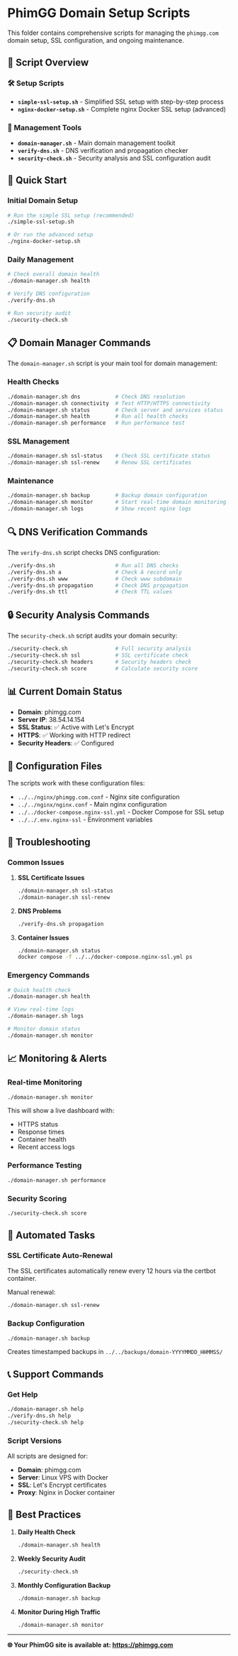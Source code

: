 # PhimGG Domain Setup Scripts

This folder contains comprehensive scripts for managing the `phimgg.com` domain setup, SSL configuration, and ongoing maintenance.

## 📁 Script Overview

### 🛠️ Setup Scripts
- **`simple-ssl-setup.sh`** - Simplified SSL setup with step-by-step process
- **`nginx-docker-setup.sh`** - Complete nginx Docker SSL setup (advanced)

### 🔧 Management Tools
- **`domain-manager.sh`** - Main domain management toolkit
- **`verify-dns.sh`** - DNS verification and propagation checker
- **`security-check.sh`** - Security analysis and SSL configuration audit

## 🚀 Quick Start

### Initial Domain Setup
```bash
# Run the simple SSL setup (recommended)
./simple-ssl-setup.sh

# Or run the advanced setup
./nginx-docker-setup.sh
```

### Daily Management
```bash
# Check overall domain health
./domain-manager.sh health

# Verify DNS configuration
./verify-dns.sh

# Run security audit
./security-check.sh
```

## 📋 Domain Manager Commands

The `domain-manager.sh` script is your main tool for domain management:

### Health Checks
```bash
./domain-manager.sh dns           # Check DNS resolution
./domain-manager.sh connectivity  # Test HTTP/HTTPS connectivity
./domain-manager.sh status        # Check server and services status
./domain-manager.sh health        # Run all health checks
./domain-manager.sh performance   # Run performance test
```

### SSL Management
```bash
./domain-manager.sh ssl-status    # Check SSL certificate status
./domain-manager.sh ssl-renew     # Renew SSL certificates
```

### Maintenance
```bash
./domain-manager.sh backup        # Backup domain configuration
./domain-manager.sh monitor       # Start real-time domain monitoring
./domain-manager.sh logs          # Show recent nginx logs
```

## 🔍 DNS Verification Commands

The `verify-dns.sh` script checks DNS configuration:

```bash
./verify-dns.sh                   # Run all DNS checks
./verify-dns.sh a                 # Check A record only
./verify-dns.sh www               # Check www subdomain
./verify-dns.sh propagation       # Check DNS propagation
./verify-dns.sh ttl               # Check TTL values
```

## 🔒 Security Analysis Commands

The `security-check.sh` script audits your domain security:

```bash
./security-check.sh               # Full security analysis
./security-check.sh ssl           # SSL certificate check
./security-check.sh headers       # Security headers check
./security-check.sh score         # Calculate security score
```

## 📊 Current Domain Status

- **Domain**: phimgg.com
- **Server IP**: 38.54.14.154
- **SSL Status**: ✅ Active with Let's Encrypt
- **HTTPS**: ✅ Working with HTTP redirect
- **Security Headers**: ✅ Configured

## 🔧 Configuration Files

The scripts work with these configuration files:
- `../../nginx/phimgg.com.conf` - Nginx site configuration
- `../../nginx/nginx.conf` - Main nginx configuration
- `../../docker-compose.nginx-ssl.yml` - Docker Compose for SSL setup
- `../../.env.nginx-ssl` - Environment variables

## 🚨 Troubleshooting

### Common Issues

1. **SSL Certificate Issues**
   ```bash
   ./domain-manager.sh ssl-status
   ./domain-manager.sh ssl-renew
   ```

2. **DNS Problems**
   ```bash
   ./verify-dns.sh propagation
   ```

3. **Container Issues**
   ```bash
   ./domain-manager.sh status
   docker compose -f ../../docker-compose.nginx-ssl.yml ps
   ```

### Emergency Commands

```bash
# Quick health check
./domain-manager.sh health

# View real-time logs
./domain-manager.sh logs

# Monitor domain status
./domain-manager.sh monitor
```

## 📈 Monitoring & Alerts

### Real-time Monitoring
```bash
./domain-manager.sh monitor
```
This will show a live dashboard with:
- HTTPS status
- Response times
- Container health
- Recent access logs

### Performance Testing
```bash
./domain-manager.sh performance
```

### Security Scoring
```bash
./security-check.sh score
```

## 🔄 Automated Tasks

### SSL Certificate Auto-Renewal
The SSL certificates automatically renew every 12 hours via the certbot container.

Manual renewal:
```bash
./domain-manager.sh ssl-renew
```

### Backup Configuration
```bash
./domain-manager.sh backup
```
Creates timestamped backups in `../../backups/domain-YYYYMMDD_HHMMSS/`

## 📞 Support Commands

### Get Help
```bash
./domain-manager.sh help
./verify-dns.sh help
./security-check.sh help
```

### Script Versions
All scripts are designed for:
- **Domain**: phimgg.com
- **Server**: Linux VPS with Docker
- **SSL**: Let's Encrypt certificates
- **Proxy**: Nginx in Docker container

## 🎯 Best Practices

1. **Daily Health Check**
   ```bash
   ./domain-manager.sh health
   ```

2. **Weekly Security Audit**
   ```bash
   ./security-check.sh
   ```

3. **Monthly Configuration Backup**
   ```bash
   ./domain-manager.sh backup
   ```

4. **Monitor During High Traffic**
   ```bash
   ./domain-manager.sh monitor
   ```

---

**🌐 Your PhimGG site is available at: https://phimgg.com**